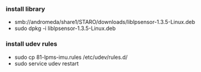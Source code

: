 ### install library
 - smb://andromeda/share1/STARO/downloads/liblpsensor-1.3.5-Linux.deb
 - sudo dpkg -i liblpsensor-1.3.5-Linux.deb

### install udev rules
 - sudo cp 81-lpms-imu.rules /etc/udev/rules.d/
 - sudo service udev restart
